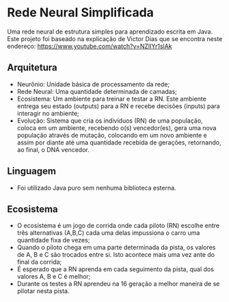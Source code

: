 # Rede Neural Simplificada
Uma rede neural de estrutura simples para aprendizado escrita em Java.
Este projeto foi baseado na explicação de Victor Dias que se encontra neste endereço:
https://www.youtube.com/watch?v=NZlIYr1slAk

## Arquitetura

- Neurônio: Unidade básica de processamento da rede;
- Rede Neural: Uma quantidade determinada de camadas;
- Ecosistema: Um ambiente para treinar e testar a RN. Este ambiente entrega seu estado (outputs) para a RN e recebe decisões (inputs) para interagir no ambiente;
- Evolução: Sistema que cria os indivíduos (RN) de uma população, coloca em um ambiente, recebendo o(s) vencedor(es), gera uma nova população através de mutação, colocando em um novo ambiente e assim por diante até uma quantidade recebida de gerações, retornando, ao final, o DNA vencedor.

## Linguagem

- Foi utilizado Java puro sem nenhuma biblioteca esterna.

## Ecosistema

- O ecosistema é um jogo de corrida onde cada piloto (RN) escolhe entre três alternativas (A,B,C) cada uma delas impussiona o carro uma quantidade fixa de vezes;
- Quando o piloto chega em uma parte determinada da pista, os valores de A, B e C são trocados entre si. Isto acontece mais uma vez ante do final da corrida;
- É esperado que a RN aprenda em cada seguimento da pista, qual dos valores A, B e C é melhor;
- Durante os testes a RN aprendeu na 16 geração a melhor maneira de se pilotar nesta pista.

